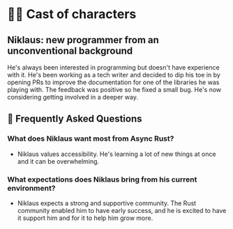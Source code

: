 # 🙋‍♀️ Cast of characters

## Niklaus: new programmer from an unconventional background

He's always been interested in programming but doesn't have experience with it. He's been working as a tech writer and decided to dip his toe in by opening PRs to improve the documentation for one of the libraries he was playing with. The feedback was positive so he fixed a small bug. He's now considering getting involved in a deeper way.

[axes]: ../characters.md#axes

## 🤔 Frequently Asked Questions

### What does Niklaus want most from Async Rust?
* Niklaus values accessibility. He's learning a lot of new things at once and it can be overwhelming.

### What expectations does Niklaus bring from his current environment?
* Niklaus expects a strong and supportive community. The Rust community enabled him to have early success, and he is excited to have it support him and for it to help him grow more.
